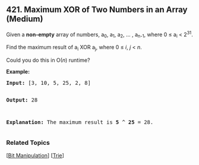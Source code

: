 <!--|This file generated by command(leetcode description); DO NOT EDIT.    |-->
<!--+----------------------------------------------------------------------+-->
<!--|@author    Openset <openset.wang@gmail.com>                           |-->
<!--|@link      https://github.com/openset                                 |-->
<!--|@home      https://github.com/openset/leetcode                        |-->
<!--+----------------------------------------------------------------------+-->

## 421. Maximum XOR of Two Numbers in an Array (Medium)

<p>Given a <b>non-empty</b> array of numbers, a<sub>0</sub>, a<sub>1</sub>, a<sub>2</sub>, … , a<sub>n-1</sub>, where 0 &le; a<sub>i</sub> < 2<sup>31</sup>.</p>

<p>Find the maximum result of a<sub>i</sub> XOR a<sub>j</sub>, where 0 &le; <i>i</i>, <i>j</i> &lt; <i>n</i>.</p>

<p>Could you do this in O(<i>n</i>) runtime?</p>

<p><b>Example:</b>
<pre>
<b>Input:</b> [3, 10, 5, 25, 2, 8]

<b>Output:</b> 28

<b>Explanation:</b> The maximum result is <b>5</b> ^ <b>25</b> = 28.
</pre>
</p>

### Related Topics
  [[Bit Manipulation](https://github.com/openset/leetcode/tree/master/tag/bit-manipulation/README.md)]
  [[Trie](https://github.com/openset/leetcode/tree/master/tag/trie/README.md)]
